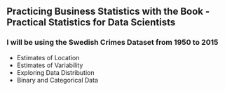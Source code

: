 ## Practicing Business Statistics with the Book - Practical Statistics for Data Scientists

### I will be using the Swedish Crimes Dataset from 1950 to 2015

+ Estimates of Location
+ Estimates of Variability
+ Exploring Data Distribution
+ Binary and Categorical Data
